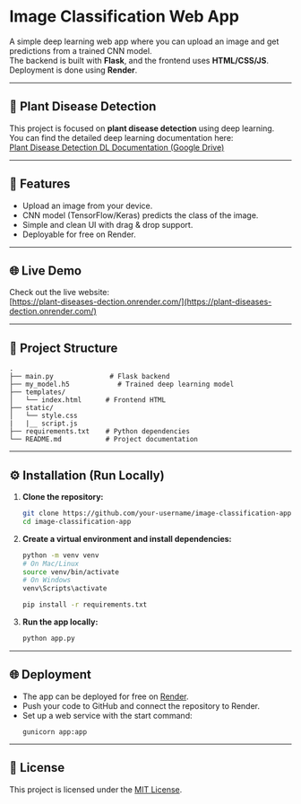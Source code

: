 # Image Classification Web App

A simple deep learning web app where you can upload an image and get predictions from a trained CNN model.  
The backend is built with **Flask**, and the frontend uses **HTML/CSS/JS**.  
Deployment is done using **Render**.

---

## 🌱 Plant Disease Detection

This project is focused on **plant disease detection** using deep learning.  
You can find the detailed deep learning documentation here:  
[Plant Disease Detection DL Documentation (Google Drive)](https://drive.google.com/file/d/17fn4_fwlZJHn8SLaAxJmC3sNX7OlG4hR/view)

---
## 🚀 Features

- Upload an image from your device.
- CNN model (TensorFlow/Keras) predicts the class of the image.
- Simple and clean UI with drag & drop support.
- Deployable for free on Render.

---

## 🌐 Live Demo

Check out the live website:  
[https://plant-diseases-dection.onrender.com/](https://plant-diseases-dection.onrender.com/)

---

## 📂 Project Structure

```
.
├── main.py              # Flask backend
├── my_model.h5            # Trained deep learning model
├── templates/
│   └── index.html      # Frontend HTML
├── static/
│   └── style.css 
|   |__ script.js    
├── requirements.txt    # Python dependencies
└── README.md           # Project documentation
```

---

## ⚙️ Installation (Run Locally)

1. **Clone the repository:**
    ```bash
    git clone https://github.com/your-username/image-classification-app.git
    cd image-classification-app
    ```

2. **Create a virtual environment and install dependencies:**
    ```bash
    python -m venv venv
    # On Mac/Linux
    source venv/bin/activate
    # On Windows
    venv\Scripts\activate

    pip install -r requirements.txt
    ```

3. **Run the app locally:**
    ```bash
    python app.py
    ```

---

## 🌐 Deployment

- The app can be deployed for free on [Render](https://render.com/).
- Push your code to GitHub and connect the repository to Render.
- Set up a web service with the start command:
  ```
  gunicorn app:app
  ```

---

## 📄 License

This project is licensed under the [MIT License](LICENSE).
